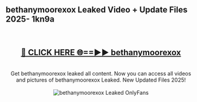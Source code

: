 <h2>bethanymoorexox Leaked Video + Update Files 2025- 1kn9a</h2>
<br>
<div align="center">
<h2><a href="https://libra.edu.pl?bethanymoorexox" rel="nofollow">🔴 CLICK HERE 🌐==►► bethanymoorexox</a></h2>
<br>
Get bethanymoorexox leaked all content. Now you can access all videos and pictures of bethanymoorexox Leaked. New Updated Files 2025!
<br>
<br>
<a href="https://libra.edu.pl?bethanymoorexox" rel="nofollow" data-target="animated-image.originalLink"><img src="https://i.ibb.co.com/WyWwxjT/player-gif2.gif" alt="bethanymoorexox Leaked OnlyFans" style="max-width: 100%; display: inline-block;" data-target="animated-image.originalImage"></a>
</div>
<br>